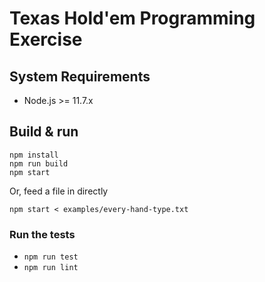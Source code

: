 # Texas Hold'em Programming Exercise

## System Requirements

 - Node.js >= 11.7.x

## Build & run

    npm install
    npm run build
    npm start

Or, feed a file in directly

    npm start < examples/every-hand-type.txt

### Run the tests
 
 - `npm run test`
 - `npm run lint`

